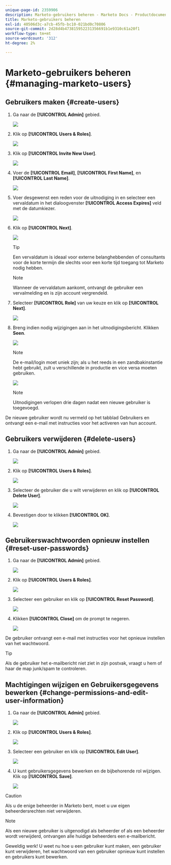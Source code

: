 ```yaml
---
unique-page-id: 2359906
description: Marketo-gebruikers beheren - Marketo Docs - Productdocumentatie
title: Marketo-gebruikers beheren
exl-id: 40506d3c-a7cb-45fb-bc10-021bd0c70806
source-git-commit: 2d28d4b473815952231356691b1e9310c61a20f1
workflow-type: tm+mt
source-wordcount: '312'
ht-degree: 2%

---
```


# Marketo-gebruikers beheren {#managing-marketo-users}

## Gebruikers maken {#create-users}

1. Ga naar de **[!UICONTROL Admin]** gebied.

   ![](assets/managing-marketo-users-1.png)

1. Klik op **[!UICONTROL Users & Roles]**.

   ![](assets/managing-marketo-users-2.png)

1. Klik op **[!UICONTROL Invite New User]**.

   ![](assets/managing-marketo-users-3.png)

1. Voer de **[!UICONTROL Email]**, **[!UICONTROL First Name]**, en **[!UICONTROL Last Name]**.

   ![](assets/managing-marketo-users-4.png)

1. Voer desgewenst een reden voor de uitnodiging in en selecteer een vervaldatum in het dialoogvenster **[!UICONTROL Access Expires]** veld met de datumkiezer.

   ![](assets/managing-marketo-users-5.png)

1. Klik op **[!UICONTROL Next]**.

   ![](assets/managing-marketo-users-6.png)

   >[!TIP]
   >
   >Een vervaldatum is ideaal voor externe belanghebbenden of consultants voor de korte termijn die slechts voor een korte tijd toegang tot Marketo nodig hebben.

   >[!NOTE]
   >
   >Wanneer de vervaldatum aankomt, ontvangt de gebruiker een vervalmelding en is zijn account vergrendeld.

1. Selecteer **[!UICONTROL Role]** van uw keuze en klik op **[!UICONTROL Next]**.

   ![](assets/managing-marketo-users-7.png)

1. Breng indien nodig wijzigingen aan in het uitnodigingsbericht. Klikken **Seen**.

   ![](assets/managing-marketo-users-8.png)

   >[!NOTE]
   >
   >De e-mail/login moet uniek zijn; als u het reeds in een zandbakinstantie hebt gebruikt, zult u verschillende in productie en vice versa moeten gebruiken.

   ![](assets/managing-marketo-users-9.png)

   >[!NOTE]
   >
   >Uitnodigingen verlopen drie dagen nadat een nieuwe gebruiker is toegevoegd.

De nieuwe gebruiker wordt nu vermeld op het tabblad Gebruikers en ontvangt een e-mail met instructies voor het activeren van hun account.

## Gebruikers verwijderen {#delete-users}

1. Ga naar de **[!UICONTROL Admin]** gebied.

   ![](assets/managing-marketo-users-10.png)

1. Klik op **[!UICONTROL Users & Roles]**.

   ![](assets/managing-marketo-users-11.png)

1. Selecteer de gebruiker die u wilt verwijderen en klik op **[!UICONTROL Delete User]**.

   ![](assets/managing-marketo-users-12.png)

1. Bevestigen door te klikken **[!UICONTROL OK]**.

   ![](assets/managing-marketo-users-13.png)

## Gebruikerswachtwoorden opnieuw instellen {#reset-user-passwords}

1. Ga naar de **[!UICONTROL Admin]** gebied.

   ![](assets/managing-marketo-users-14.png)

1. Klik op **[!UICONTROL Users & Roles]**.

   ![](assets/managing-marketo-users-15.png)

1. Selecteer een gebruiker en klik op **[!UICONTROL Reset Password]**.

   ![](assets/managing-marketo-users-16.png)

1. Klikken **[!UICONTROL Close]** om de prompt te negeren.

   ![](assets/managing-marketo-users-17.png)

De gebruiker ontvangt een e-mail met instructies voor het opnieuw instellen van het wachtwoord.

>[!TIP]
>
>Als de gebruiker het e-mailbericht niet ziet in zijn postvak, vraagt u hem of haar de map junk/spam te controleren.

## Machtigingen wijzigen en Gebruikersgegevens bewerken {#change-permissions-and-edit-user-information}

1. Ga naar de **[!UICONTROL Admin]** gebied.

   ![](assets/managing-marketo-users-18.png)

1. Klik op **[!UICONTROL Users & Roles]**.

   ![](assets/managing-marketo-users-19.png)

1. Selecteer een gebruiker en klik op **[!UICONTROL Edit User]**.

   ![](assets/managing-marketo-users-20.png)

1. U kunt gebruikersgegevens bewerken en de bijbehorende rol wijzigen. Klik op **[!UICONTROL Save]**.

   ![](assets/managing-marketo-users-21.png)

>[!CAUTION]
>
>Als u de enige beheerder in Marketo bent, moet u uw eigen beheerdersrechten niet verwijderen.

>[!NOTE]
>
>Als een nieuwe gebruiker is uitgenodigd als beheerder of als een beheerder wordt verwijderd, ontvangen alle huidige beheerders een e-mailbericht.

Geweldig werk! U weet nu hoe u een gebruiker kunt maken, een gebruiker kunt verwijderen, het wachtwoord van een gebruiker opnieuw kunt instellen en gebruikers kunt bewerken.
